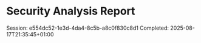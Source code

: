 # Security Analysis Report

Session: e554dc52-1e3d-4da4-8c5b-a8c0f830c8d1
Completed: 2025-08-17T21:35:45+01:00
